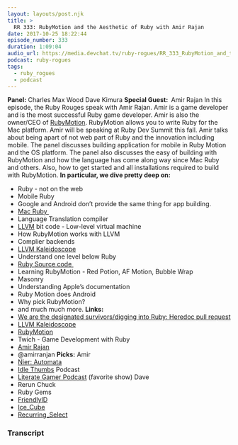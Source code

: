 ```yaml
---
layout: layouts/post.njk
title: >
  RR 333: RubyMotion and the Aesthetic of Ruby with Amir Rajan
date: 2017-10-25 18:22:44
episode_number: 333
duration: 1:09:04
audio_url: https://media.devchat.tv/ruby-rogues/RR_333_RubyMotion_and_the_Aesthetic_of_Ruby_with_Amir_Rajan.mp3
podcast: ruby-rogues
tags:
  - ruby_rogues
  - podcast
---
```


**Panel:** Charles Max Wood Dave Kimura **Special Guest:&nbsp;** Amir Rajan In this episode, the Ruby Rouges speak with Amir Rajan. Amir is a game developer and is the most successful Ruby game developer. Amir is also the owner/CEO of [RubyMotion](http://rubymotion.com). RubyMotion allows you to write Ruby for the Mac platform. Amir will be speaking at Ruby Dev Summit this fall. Amir talks about being apart of not web part of Ruby and the innovation including mobile. The panel discusses building application for mobile in Ruby Motion and the OS platform. The panel also discusses the easy of building with RubyMotion and how the language has come along way since Mac Ruby and others. Also, how to get started and all installations required to build with RubyMotion. **In particular, we dive pretty deep on:**

- Ruby - not on the web
- Mobile Ruby
- Google and Android don’t provide the same thing for app building.
- [Mac Ruby&nbsp;](http://macruby.org)
- Language Translation compiler
- [LLVM](https://llvm.org) bit code - Low-level virtual machine
- How RubyMotion works with LLVM
- Complier backends
- [LLVM Kaleidoscope](https://llvm.org/docs/tutorial/)
- Understand one level below Ruby
- [Ruby Source code&nbsp;](https://github.com/ruby/ruby)
- Learning RubyMotion - Red Potion, AF Motion, Bubble Wrap
- Masonry
- Understanding Apple’s documentation
- Ruby Motion does Android
- Why pick RubyMotion?
- and much much more.
  **Links:&nbsp;**
- [We are the designated survivors/digging into Ruby: Heredoc pull request](https://github.com/ruby/ruby/pull/878/commits)
- [LLVM Kaleidoscope](https://llvm.org/docs/tutorial/)
- [RubyMotion](http://rubymotion.com)
- Twich - Game Development with Ruby
- [Amir Rajan](http://amirrajan.net)
- @amirranjan
  **Picks:** Amir
- [Nier: Automata](https://www.youtube.com/watch?v=-NiyfG8Ctbo)
- [Idle Thumbs](https://www.idlethumbs.net/) Podcast
- [Literate Gamer Podcast](https://media.zencast.fm/literate-gamer/episodes/40) (favorite show)
  Dave
- Rerun
  Chuck
- Ruby Gems
- [FriendlyID](https://rubygems.org/gems/friendly_id/versions/5.1.0)
- [Ice_Cube](https://github.com/seejohnrun/ice_cube)
- [Recurring_Select](https://rubygems.org/gems/recurring_select/versions/2.0.0)

### Transcript

